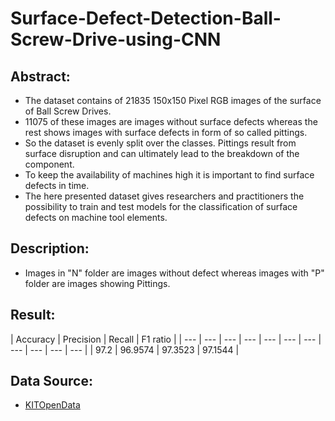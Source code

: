 # Surface-Defect-Detection-Ball-Screw-Drive-using-CNN
## Abstract:
- The dataset contains of 21835 150x150 Pixel RGB images of the surface of Ball Screw Drives. 
- 11075 of these images are images without surface defects whereas the rest shows images with surface defects in form of so called pittings. 
- So the dataset is evenly split over the classes. Pittings result from surface disruption and can ultimately lead to the breakdown of the component. 
- To keep the availability of machines high it is important to find surface defects in time. 
- The here presented dataset gives researchers and practitioners the possibility to train and test models for the classification of surface defects on machine tool elements.

## Description:
- Images in "N" folder are images without defect whereas images with "P" folder are images showing Pittings.

## Result:
| Accuracy | Precision | Recall | F1 ratio |
| --- | --- | --- | --- | --- | --- | --- | --- | --- | --- | --- |
| 97.2 | 96.9574 | 97.3523 | 97.1544 |

## Data Source:
- [KITOpenData](https://bwdatadiss.kit.edu/dataset/323#headingFileList)
